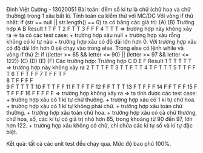 Đinh Việt Cường - 13020051
Bài toán: đếm số kí tự là chữ (chữ hoa và chữ thường) trong 1 xâu bất kì.
Tính toán ca kiểm thử với MC/DC
Với vòng if thứ nhất: if (str == null || str.length() == 0) ta có bảng các giá trị:
				                      (A)		        (B)
Trường hợp	A	B	Result
1		        T	F	T
2	        	F	T	T
3	        	F	F	F
4	        	T	T	T => trường hợp này không xảy ra
=> ta có các test case:
	+ trường hợp xâu null
	+ trường hợp xâu rỗng không có kí tự nào
	+ trường hợp xâu có độ dài lớn hơn 0.
Với trường hợp xâu có độ dài lớn hơn 0 sẽ chạy vào trong else.
Trong else có lệnh while và vòng if thứ 2: 
	if ((letter >= 65 && letter <= 90) || (letter >= 97 && letter <= 122))
		 (C)	          (D)               (E)	           (F)
Các trường hợp:
Trường hợp	C	D	E	F	Result
1	        T	T	T	T	T	=> trường hợp này không xảy ra
2	        T	T	T	F	T
3	        T	T	F	T	T
4	        T	F	T	T	T
5		T	T	F	F	T
6		T	F	T	F	F
7		T	F	F	T	F	
8	        T	F	F	F	F	
9		F	T	T	T	T
10	      	F	T	T	F	F
11	      	F	T	F	T	F
12	      	F	F	T	T	T
13	       	F	T	F	F	F
14		F	F	T	F	F
15		F	T	F	F	F
16		F	F	F	F	F => trường hợp không xảy ra
=> ta tính được các test case:
	+ trường hợp xâu có 1 kí tự chữ thường.
	+ trường hợp xâu có 1 kí tự chữ hoa.
	+ trường hợp xâu có 1 kí tự không phải chữ.
	+ trường hợp xâu toàn chữ thường.
	+ trường hợp xâu toàn chữ hoa.
	+ trường hợp xâu có cả chữ thường, chữ hoa, số, các kí tự có giá trị nhỏ hơn 65, trong khoảng từ 90 đến 97, lớn hơn 122.
	+ trường hợp xâu không có chữ, chỉ chứa các kí tự số và kí tự đặc biệt.

Kết quả: tất cả các unit test đều chạy qua. Mức độ bao phủ 100%.
